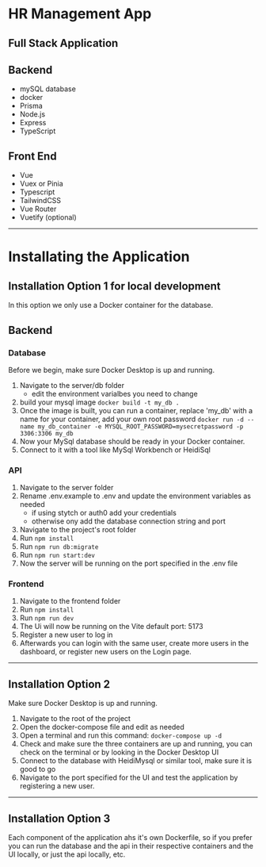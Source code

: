 # HR Management App

## Full Stack Application

## Backend

- mySQL database
- docker
- Prisma
- Node.js
- Express
- TypeScript


## Front End

- Vue
- Vuex or Pinia
- Typescript
- TailwindCSS
- Vue Router
- Vuetify (optional)

------------------------------------------------------------------

# Installating the Application

## Installation Option 1 for local development

In this option we only use a Docker container for the database.

## Backend

### Database

Before we begin, make sure Docker Desktop is up and running.

1. Navigate to the server/db folder
    - edit the environment varialbes you need to change
2. build your mysql image
`docker build -t my_db .`
3. Once the image is built, you can run a container, replace 'my_db' with a name for your container, add your own root password
`docker run -d --name my_db_container -e MYSQL_ROOT_PASSWORD=mysecretpassword -p 3306:3306 my_db`
4. Now your MySql database should be ready in your Docker container.
5. Connect to it with a tool like MySql Workbench or HeidiSql

### API

1. Navigate to the server folder
2. Rename .env.example to .env and update the environment variables as needed
    - if using stytch or auth0 add your credentials
    - otherwise ony add the database connection string and port
3. Navigate to the project's root folder
4. Run `npm install`
5. Run `npm run db:migrate`
6. Run `npm run start:dev`
7. Now the server will be running on the port specified in the .env file

### Frontend

1. Navigate to the frontend folder
2. Run `npm install`
3. Run `npm run dev`
4. The Ui will now be running on the Vite default port: 5173
5. Register a new user to log in
6. Afterwards you can login with the same user, create more users in the dashboard, or register new users on the Login page.

-----------------------------------------------------------------------------------

## Installation Option 2

Make sure Docker Desktop is up and running.

1. Navigate to the root of the project
2. Open the docker-compose file and edit as needed
3. Open a terminal and run this command:
`docker-compose up -d`
4. Check and make sure the three containers are up and running, you can check on the terminal or by looking in the Docker Desktop UI
5. Connect to the database with HeidiMysql or similar tool, make sure it is good to go
6. Navigate to the port specified for the UI and test the application by registering a new user.


------------------------------------------------------------------------------------

## Installation Option 3

Each component of the application ahs it's own Dockerfile, so if you prefer you can run the database and the api in their respective containers and the UI locally, or just the api locally, etc.

